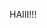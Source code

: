 HAIII!!! 
 
<!--
**Mikupilled-beep/Mikupilled-beep** is a ✨ _special_ ✨ repository because its `README.md` (this file) appears on your GitHub pro
-->
